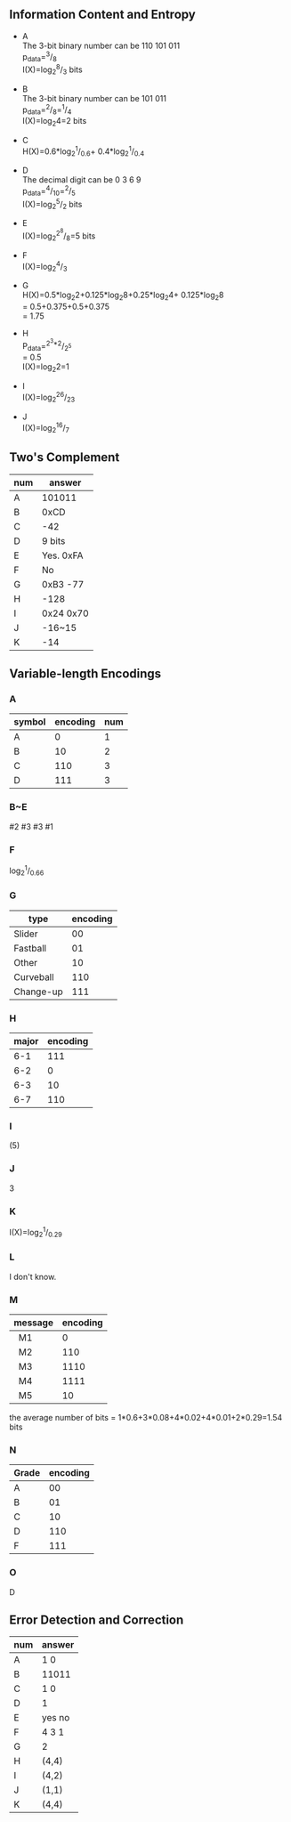 ## Information Content and Entropy

* A  
The 3-bit binary number can be 110 101 011  
p<sub>data</sub>=<sup>3</sup>/<sub>8</sub>  
I(X)=log<sub>2</sub><sup>8</sup>/<sub>3</sub> bits

* B  
The 3-bit binary number can be 101 011  
p<sub>data</sub>=<sup>2</sup>/<sub>8</sub>=<sup>1</sup>/<sub>4</sub>   
I(X)=log<sub>2</sub>4=2 bits  

* C  
H(X)=0.6\*log<sub>2</sub><sup>1</sup>/<sub>0.6</sub>+
0.4\*log<sub>2</sub><sup>1</sup>/<sub>0.4</sub>  

* D  
The decimal digit can be 0 3 6 9  
p<sub>data</sub>=<sup>4</sup>/<sub>10</sub>=<sup>2</sup>/<sub>5</sub>  
I(X)=log<sub>2</sub><sup>5</sup>/<sub>2</sub> bits  

* E  
I(X)=log<sub>2</sub><sup>2<sup>8</sup></sup>/<sub>8</sub>=5 bits

* F  
I(X)=log<sub>2</sub><sup>4</sup>/<sub>3</sub>  

* G  
H(X)=0.5\*log<sub>2</sub>2+0.125\*log<sub>2</sub>8+0.25\*log<sub>2</sub>4+
0.125\*log<sub>2</sub>8  
= 0.5+0.375+0.5+0.375  
= 1.75  

* H  
P<sub>data</sub>=<sup>2<sup>3</sup>\*2</sup>/<sub>2<sup>5</sup></sub>  
= 0.5  
I(X)=log<sub>2</sub>2=1  

* I  
I(X)=log<sub>2</sub><sup>26</sup>/<sub>23</sub>  

* J  
I(X)=log<sub>2</sub><sup>16</sup>/<sub>7</sub>  

## Two's Complement
num | answer
--- | ------
A | 101011
B | 0xCD
C | -42
D | 9 bits
E | Yes. 0xFA
F | No
G | 0xB3 -77
H | -128
I | 0x24 0x70
J | -16~15
K | -14

## Variable-length Encodings

### A
symbol | encoding | num
------ | -------- | ---
A | 0   | 1
B | 10  | 2
C | 110 | 3
D | 111 | 3

### B~E
#2 #3 #3 #1  

### F
log<sub>2</sub><sup>1</sup>/<sub>0.66</sub>  

### G
type | encoding
------ | --------
Slider    | 00
Fastball  | 01
Other     | 10
Curveball | 110
Change-up | 111

### H
major | encoding
----- | --------
 6-1  | 111
 6-2  | 0
 6-3  | 10
 6-7  | 110
 
 ### I
 (5)  
 
 ### J
 3  
 
 ### K
 I(X)=log<sub>2</sub><sup>1</sup>/<sub>0.29</sub>  
 
 ### L
 I don't know.  
 
 ### M
 message | encoding
 ------- | --------
    M1   |    0
    M2   |   110
    M3   |   1110
    M4   |   1111
    M5   |    10
 
 the average number of bits = 1\*0.6+3\*0.08+4\*0.02+4\*0.01+2\*0.29=1.54 bits  
 
 ### N
  Grade | encoding
 ------ | --------
    A   |   00
    B   |   01
    C   |   10
    D   |   110
    F   |   111
    
 ### O
 D  
 
 ## Error Detection and Correction
 
 num | answer
 --- | ------
  A  |  1 0
  B  | 11011
  C  |  1 0
  D  |   1
  E  | yes no
  F  | 4 3 1
  G  |   2
  H  |  (4,4)
  I  |  (4,2)
  J  |  (1,1)
  K  |  (4,4)
 
 
 
